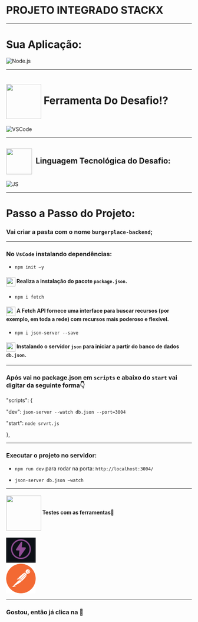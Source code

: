 # PROJETO INTEGRADO STACKX

---

# Sua Aplicação:

<img style="width: 100px" alt="Node.js" src="https://media.giphy.com/media/kdFc8fubgS31b8DsVu/giphy.gif">

---
# <img src="https://media.giphy.com/media/eBqEQyWGdgSNgRVLCV/giphy.gif" align="center" height="95" width="95"> Ferramenta Do Desafio⁉

<img style="width: 80px" alt="VSCode" src="https://media.giphy.com/media/IdyAQJVN2kVPNUrojM/giphy.gif">

---
## <img src="https://media.giphy.com/media/JO9WCVmDMbC0eLSlyV/giphy.gif" align="center" height="70" width="70"> &nbsp;Linguagem Tecnológica do Desafio:

<img style="width: 80px" alt="JS" src="https://media.giphy.com/media/ln7z2eWriiQAllfVcn/giphy.gif">

---
# Passo a Passo do Projeto:

### Vai criar a pasta com o nome `burgerplace-backend`;

---
### No `VsCode` instalando dependências:

- `npm init –y`

#### <img src="https://media.giphy.com/media/XwcRflO9HD0Sk6RaRM/giphy.gif" align="center" height="25" width="25"> Realiza a instalação do pacote `package.json`.

- `npm i fetch`

#### <img src="https://media.giphy.com/media/XwcRflO9HD0Sk6RaRM/giphy.gif" align="center" height="25" width="25"> A Fetch API fornece uma interface para buscar recursos (por exemplo, em toda a rede) com recursos mais poderoso e flexível.

- `npm i json-server --save`

#### <img src="https://media.giphy.com/media/XwcRflO9HD0Sk6RaRM/giphy.gif" align="center" height="25" width="25"> Instalando o servidor `json` para iniciar a partir do banco de dados `db.json`.

---

### Após vai no package.json em `scripts` e abaixo do `start` vai digitar da seguinte forma👇

"scripts": {

"dev": `json-server --watch db.json --port=3004 `

  "start": `node srvrt.js`

},

---
### Executar o projeto no servidor:

- `npm run dev` para rodar na porta: `http://localhost:3004/`

- `json-server db.json –watch`

---
#### <img src="https://media.giphy.com/media/eBqEQyWGdgSNgRVLCV/giphy.gif" align="center" height="95" width="95"> Testes com as ferramentas🚀

<img style="width: 80px" alt="thunder-collection" img src="images/thunder-collection.png">

<br>
<img style="width: 80px" alt="postman" img src="images/postman.png">

---
### Gostou, então já clica na 🌟
